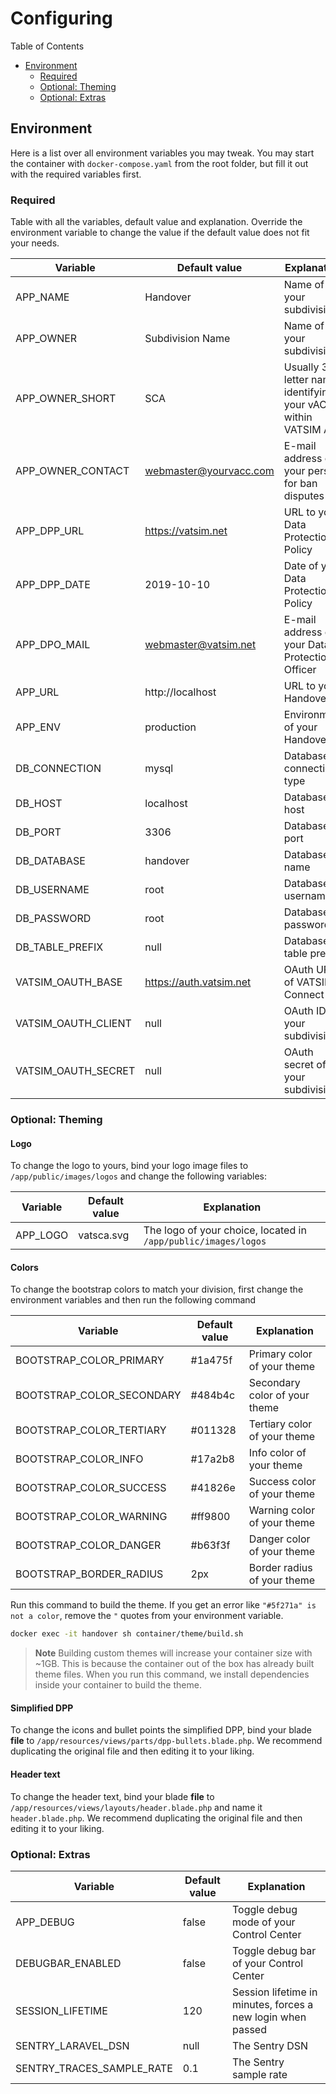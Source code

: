 # Configuring

Table of Contents
- [Environment](#environment)
  - [Required](#required)
  - [Optional: Theming](#optional-theming)
  - [Optional: Extras](#optional-extras)

## Environment

Here is a list over all environment variables you may tweak. You may start the container with `docker-compose.yaml` from the root folder, but fill it out with the required variables first.

### Required

Table with all the variables, default value and explanation. Override the environment variable to change the value if the default value does not fit your needs.

| Variable | Default value | Explanation |
| ------- | --- | --- |
| APP_NAME | Handover | Name of your subdivision |
| APP_OWNER | Subdivision Name | Name of your subdivision |
| APP_OWNER_SHORT | SCA | Usually 3 letter name identifying your vACC within VATSIM API |
| APP_OWNER_CONTACT | webmaster@yourvacc.com | E-mail address of your person for ban disputes |
| APP_DPP_URL | https://vatsim.net | URL to your Data Protection Policy |
| APP_DPP_DATE | 2019-10-10 | Date of your Data Protection Policy |
| APP_DPO_MAIL | webmaster@vatsim.net | E-mail address of your Data Protection Officer |
| APP_URL | http://localhost | URL to your Handover |
| APP_ENV | production | Environment of your Handover |
| DB_CONNECTION | mysql | Database connection type |
| DB_HOST | localhost | Database host |
| DB_PORT | 3306 | Database port |
| DB_DATABASE | handover | Database name |
| DB_USERNAME | root | Database username |
| DB_PASSWORD | root | Database password |
| DB_TABLE_PREFIX | null | Database table prefix |
| VATSIM_OAUTH_BASE | https://auth.vatsim.net | OAuth URL of VATSIM Connect |
| VATSIM_OAUTH_CLIENT | null | OAuth ID of your subdivision |
| VATSIM_OAUTH_SECRET | null | OAuth secret of your subdivision |


### Optional: Theming

#### Logo
To change the logo to yours, bind your logo image files to `/app/public/images/logos` and change the following variables:

| Variable | Default value | Explanation |
| ------- | --- | --- |
| APP_LOGO | vatsca.svg | The logo of your choice, located in `/app/public/images/logos` |


#### Colors

To change the bootstrap colors to match your division, first change the environment variables and then run the following command


| Variable | Default value | Explanation |
| ------- | --- | --- |
| BOOTSTRAP_COLOR_PRIMARY | #1a475f | Primary color of your theme |
| BOOTSTRAP_COLOR_SECONDARY | #484b4c | Secondary color of your theme |
| BOOTSTRAP_COLOR_TERTIARY | #011328 | Tertiary color of your theme |
| BOOTSTRAP_COLOR_INFO | #17a2b8 | Info color of your theme |
| BOOTSTRAP_COLOR_SUCCESS | #41826e | Success color of your theme |
| BOOTSTRAP_COLOR_WARNING | #ff9800 | Warning color of your theme |
| BOOTSTRAP_COLOR_DANGER | #b63f3f | Danger color of your theme |
| BOOTSTRAP_BORDER_RADIUS | 2px | Border radius of your theme |


Run this command to build the theme. If you get an error like `"#5f271a" is not a color`, remove the `"` quotes from your environment variable.
```sh
docker exec -it handover sh container/theme/build.sh
```

> **Note**
> Building custom themes will increase your container size with ~1GB. This is because the container out of the box has already built theme files. When you run this command, we install dependencies inside your container to build the theme.

#### Simplified DPP

To change the icons and bullet points the simplified DPP, bind your blade **file** to `/app/resources/views/parts/dpp-bullets.blade.php`. We recommend duplicating the original file and then editing it to your liking.

#### Header text

To change the header text, bind your blade **file** to `/app/resources/views/layouts/header.blade.php` and name it `header.blade.php`. We recommend duplicating the original file and then editing it to your liking.

### Optional: Extras

| Variable | Default value | Explanation |
| ------- | --- | --- 
| APP_DEBUG | false | Toggle debug mode of your Control Center |
| DEBUGBAR_ENABLED | false | Toggle debug bar of your Control Center |
| SESSION_LIFETIME | 120 | Session lifetime in minutes, forces a new login when passed |
| SENTRY_LARAVEL_DSN | null | The Sentry DSN |
| SENTRY_TRACES_SAMPLE_RATE | 0.1 | The Sentry sample rate |